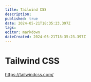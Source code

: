 ```yaml
---
title: Tailwind CSS
description: 
published: true
date: 2024-05-21T18:35:23.397Z
tags: 
editor: markdown
dateCreated: 2024-05-21T18:35:23.397Z
---
```


# Tailwind CSS

<https://tailwindcss.com/>
